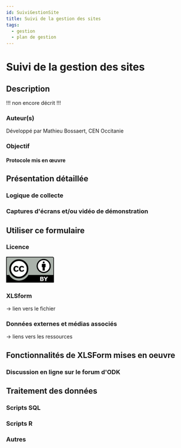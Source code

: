 ```yaml
---
id: SuiviGestionSite
title: Suivi de la gestion des sites
tags:
  - gestion
  - plan de gestion
---
```

# Suivi de la gestion des sites
## Description
!!! non encore décrit !!!
### Auteur(s)
Développé par Mathieu Bossaert, CEN Occitanie
### Objectif
#### Protocole mis en œuvre
## Présentation détaillée
### Logique de collecte
### Captures d'écrans et/ou vidéo de démonstration

## Utiliser ce formulaire
### Licence
[![CC-BY](../fichiers/by.png)]((https://creativecommons.org/licenses/by/2.0/fr/))
### XLSform
-> lien vers le fichier
### Données externes et médias associés
-> liens vers les ressources

## Fonctionnalités de XLSForm mises en oeuvre
### Discussion en ligne sur le forum d'ODK

## Traitement des données
### Scripts SQL
### Scripts R
### Autres